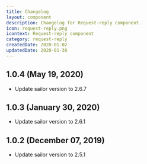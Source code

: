 ```yaml
---
title: Changelog
layout: component
description: Changelog for Request-reply component.
icon: request-reply.png
icontext: Request-reply component
category: request-reply
createdDate: 2020-01-02
updatedDate: 2020-01-30
---
```


## 1.0.4 (May 19, 2020)

* Update sailor version to 2.6.7

## 1.0.3 (January 30, 2020)

* Update sailor version to 2.6.1

## 1.0.2 (December 07, 2019)

* Update sailor version to 2.5.1
